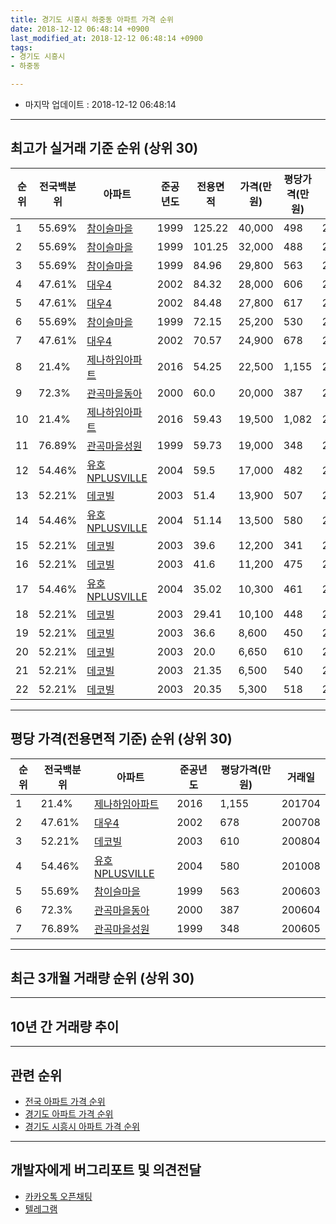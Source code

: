 ```yaml
---
title: 경기도 시흥시 하중동 아파트 가격 순위
date: 2018-12-12 06:48:14 +0900
last_modified_at: 2018-12-12 06:48:14 +0900
tags:
- 경기도 시흥시
- 하중동

---
```


* 마지막 업데이트 : 2018-12-12 06:48:14

---

## 최고가 실거래 기준 순위 (상위 30)


|순위|전국백분위|아파트|준공년도|전용면적|가격(만원)|평당가격(만원)|거래일|
|---|---|---|---|---|---|---|---|
|1|55.69%|[참이슬마을](https://search.naver.com/search.naver?query=%EA%B2%BD%EA%B8%B0%EB%8F%84+%EC%8B%9C%ED%9D%A5%EC%8B%9C+%ED%95%98%EC%A4%91%EB%8F%99+%EC%B0%B8%EC%9D%B4%EC%8A%AC%EB%A7%88%EC%9D%84)|1999|125.22|40,000|498|200606|
|2|55.69%|[참이슬마을](https://search.naver.com/search.naver?query=%EA%B2%BD%EA%B8%B0%EB%8F%84+%EC%8B%9C%ED%9D%A5%EC%8B%9C+%ED%95%98%EC%A4%91%EB%8F%99+%EC%B0%B8%EC%9D%B4%EC%8A%AC%EB%A7%88%EC%9D%84)|1999|101.25|32,000|488|200602|
|3|55.69%|[참이슬마을](https://search.naver.com/search.naver?query=%EA%B2%BD%EA%B8%B0%EB%8F%84+%EC%8B%9C%ED%9D%A5%EC%8B%9C+%ED%95%98%EC%A4%91%EB%8F%99+%EC%B0%B8%EC%9D%B4%EC%8A%AC%EB%A7%88%EC%9D%84)|1999|84.96|29,800|563|200603|
|4|47.61%|[대우4](https://search.naver.com/search.naver?query=%EA%B2%BD%EA%B8%B0%EB%8F%84+%EC%8B%9C%ED%9D%A5%EC%8B%9C+%ED%95%98%EC%A4%91%EB%8F%99+%EB%8C%80%EC%9A%B04)|2002|84.32|28,000|606|200608|
|5|47.61%|[대우4](https://search.naver.com/search.naver?query=%EA%B2%BD%EA%B8%B0%EB%8F%84+%EC%8B%9C%ED%9D%A5%EC%8B%9C+%ED%95%98%EC%A4%91%EB%8F%99+%EB%8C%80%EC%9A%B04)|2002|84.48|27,800|617|200602|
|6|55.69%|[참이슬마을](https://search.naver.com/search.naver?query=%EA%B2%BD%EA%B8%B0%EB%8F%84+%EC%8B%9C%ED%9D%A5%EC%8B%9C+%ED%95%98%EC%A4%91%EB%8F%99+%EC%B0%B8%EC%9D%B4%EC%8A%AC%EB%A7%88%EC%9D%84)|1999|72.15|25,200|530|200611|
|7|47.61%|[대우4](https://search.naver.com/search.naver?query=%EA%B2%BD%EA%B8%B0%EB%8F%84+%EC%8B%9C%ED%9D%A5%EC%8B%9C+%ED%95%98%EC%A4%91%EB%8F%99+%EB%8C%80%EC%9A%B04)|2002|70.57|24,900|678|200708|
|8|21.4%|[제나하임아파트](https://search.naver.com/search.naver?query=%EA%B2%BD%EA%B8%B0%EB%8F%84+%EC%8B%9C%ED%9D%A5%EC%8B%9C+%ED%95%98%EC%A4%91%EB%8F%99+%EC%A0%9C%EB%82%98%ED%95%98%EC%9E%84%EC%95%84%ED%8C%8C%ED%8A%B8)|2016|54.25|22,500|1,155|201704|
|9|72.3%|[관곡마을동아](https://search.naver.com/search.naver?query=%EA%B2%BD%EA%B8%B0%EB%8F%84+%EC%8B%9C%ED%9D%A5%EC%8B%9C+%ED%95%98%EC%A4%91%EB%8F%99+%EA%B4%80%EA%B3%A1%EB%A7%88%EC%9D%84%EB%8F%99%EC%95%84)|2000|60.0|20,000|387|200604|
|10|21.4%|[제나하임아파트](https://search.naver.com/search.naver?query=%EA%B2%BD%EA%B8%B0%EB%8F%84+%EC%8B%9C%ED%9D%A5%EC%8B%9C+%ED%95%98%EC%A4%91%EB%8F%99+%EC%A0%9C%EB%82%98%ED%95%98%EC%9E%84%EC%95%84%ED%8C%8C%ED%8A%B8)|2016|59.43|19,500|1,082|201806|
|11|76.89%|[관곡마을성원](https://search.naver.com/search.naver?query=%EA%B2%BD%EA%B8%B0%EB%8F%84+%EC%8B%9C%ED%9D%A5%EC%8B%9C+%ED%95%98%EC%A4%91%EB%8F%99+%EA%B4%80%EA%B3%A1%EB%A7%88%EC%9D%84%EC%84%B1%EC%9B%90)|1999|59.73|19,000|348|200605|
|12|54.46%|[유호NPLUSVILLE](https://search.naver.com/search.naver?query=%EA%B2%BD%EA%B8%B0%EB%8F%84+%EC%8B%9C%ED%9D%A5%EC%8B%9C+%ED%95%98%EC%A4%91%EB%8F%99+%EC%9C%A0%ED%98%B8NPLUSVILLE)|2004|59.5|17,000|482|200703|
|13|52.21%|[데코빌](https://search.naver.com/search.naver?query=%EA%B2%BD%EA%B8%B0%EB%8F%84+%EC%8B%9C%ED%9D%A5%EC%8B%9C+%ED%95%98%EC%A4%91%EB%8F%99+%EB%8D%B0%EC%BD%94%EB%B9%8C)|2003|51.4|13,900|507|200702|
|14|54.46%|[유호NPLUSVILLE](https://search.naver.com/search.naver?query=%EA%B2%BD%EA%B8%B0%EB%8F%84+%EC%8B%9C%ED%9D%A5%EC%8B%9C+%ED%95%98%EC%A4%91%EB%8F%99+%EC%9C%A0%ED%98%B8NPLUSVILLE)|2004|51.14|13,500|580|201008|
|15|52.21%|[데코빌](https://search.naver.com/search.naver?query=%EA%B2%BD%EA%B8%B0%EB%8F%84+%EC%8B%9C%ED%9D%A5%EC%8B%9C+%ED%95%98%EC%A4%91%EB%8F%99+%EB%8D%B0%EC%BD%94%EB%B9%8C)|2003|39.6|12,200|341|200602|
|16|52.21%|[데코빌](https://search.naver.com/search.naver?query=%EA%B2%BD%EA%B8%B0%EB%8F%84+%EC%8B%9C%ED%9D%A5%EC%8B%9C+%ED%95%98%EC%A4%91%EB%8F%99+%EB%8D%B0%EC%BD%94%EB%B9%8C)|2003|41.6|11,200|475|200611|
|17|54.46%|[유호NPLUSVILLE](https://search.naver.com/search.naver?query=%EA%B2%BD%EA%B8%B0%EB%8F%84+%EC%8B%9C%ED%9D%A5%EC%8B%9C+%ED%95%98%EC%A4%91%EB%8F%99+%EC%9C%A0%ED%98%B8NPLUSVILLE)|2004|35.02|10,300|461|200605|
|18|52.21%|[데코빌](https://search.naver.com/search.naver?query=%EA%B2%BD%EA%B8%B0%EB%8F%84+%EC%8B%9C%ED%9D%A5%EC%8B%9C+%ED%95%98%EC%A4%91%EB%8F%99+%EB%8D%B0%EC%BD%94%EB%B9%8C)|2003|29.41|10,100|448|200603|
|19|52.21%|[데코빌](https://search.naver.com/search.naver?query=%EA%B2%BD%EA%B8%B0%EB%8F%84+%EC%8B%9C%ED%9D%A5%EC%8B%9C+%ED%95%98%EC%A4%91%EB%8F%99+%EB%8D%B0%EC%BD%94%EB%B9%8C)|2003|36.6|8,600|450|200609|
|20|52.21%|[데코빌](https://search.naver.com/search.naver?query=%EA%B2%BD%EA%B8%B0%EB%8F%84+%EC%8B%9C%ED%9D%A5%EC%8B%9C+%ED%95%98%EC%A4%91%EB%8F%99+%EB%8D%B0%EC%BD%94%EB%B9%8C)|2003|20.0|6,650|610|200804|
|21|52.21%|[데코빌](https://search.naver.com/search.naver?query=%EA%B2%BD%EA%B8%B0%EB%8F%84+%EC%8B%9C%ED%9D%A5%EC%8B%9C+%ED%95%98%EC%A4%91%EB%8F%99+%EB%8D%B0%EC%BD%94%EB%B9%8C)|2003|21.35|6,500|540|200704|
|22|52.21%|[데코빌](https://search.naver.com/search.naver?query=%EA%B2%BD%EA%B8%B0%EB%8F%84+%EC%8B%9C%ED%9D%A5%EC%8B%9C+%ED%95%98%EC%A4%91%EB%8F%99+%EB%8D%B0%EC%BD%94%EB%B9%8C)|2003|20.35|5,300|518|200811|


---

## 평당 가격(전용면적 기준) 순위 (상위 30)


|순위|전국백분위|아파트|준공년도|평당가격(만원)|거래일|
|---|---|---|---|---|---|
|1|21.4%|[제나하임아파트](https://search.naver.com/search.naver?query=%EA%B2%BD%EA%B8%B0%EB%8F%84+%EC%8B%9C%ED%9D%A5%EC%8B%9C+%ED%95%98%EC%A4%91%EB%8F%99+%EC%A0%9C%EB%82%98%ED%95%98%EC%9E%84%EC%95%84%ED%8C%8C%ED%8A%B8)|2016|1,155|201704|
|2|47.61%|[대우4](https://search.naver.com/search.naver?query=%EA%B2%BD%EA%B8%B0%EB%8F%84+%EC%8B%9C%ED%9D%A5%EC%8B%9C+%ED%95%98%EC%A4%91%EB%8F%99+%EB%8C%80%EC%9A%B04)|2002|678|200708|
|3|52.21%|[데코빌](https://search.naver.com/search.naver?query=%EA%B2%BD%EA%B8%B0%EB%8F%84+%EC%8B%9C%ED%9D%A5%EC%8B%9C+%ED%95%98%EC%A4%91%EB%8F%99+%EB%8D%B0%EC%BD%94%EB%B9%8C)|2003|610|200804|
|4|54.46%|[유호NPLUSVILLE](https://search.naver.com/search.naver?query=%EA%B2%BD%EA%B8%B0%EB%8F%84+%EC%8B%9C%ED%9D%A5%EC%8B%9C+%ED%95%98%EC%A4%91%EB%8F%99+%EC%9C%A0%ED%98%B8NPLUSVILLE)|2004|580|201008|
|5|55.69%|[참이슬마을](https://search.naver.com/search.naver?query=%EA%B2%BD%EA%B8%B0%EB%8F%84+%EC%8B%9C%ED%9D%A5%EC%8B%9C+%ED%95%98%EC%A4%91%EB%8F%99+%EC%B0%B8%EC%9D%B4%EC%8A%AC%EB%A7%88%EC%9D%84)|1999|563|200603|
|6|72.3%|[관곡마을동아](https://search.naver.com/search.naver?query=%EA%B2%BD%EA%B8%B0%EB%8F%84+%EC%8B%9C%ED%9D%A5%EC%8B%9C+%ED%95%98%EC%A4%91%EB%8F%99+%EA%B4%80%EA%B3%A1%EB%A7%88%EC%9D%84%EB%8F%99%EC%95%84)|2000|387|200604|
|7|76.89%|[관곡마을성원](https://search.naver.com/search.naver?query=%EA%B2%BD%EA%B8%B0%EB%8F%84+%EC%8B%9C%ED%9D%A5%EC%8B%9C+%ED%95%98%EC%A4%91%EB%8F%99+%EA%B4%80%EA%B3%A1%EB%A7%88%EC%9D%84%EC%84%B1%EC%9B%90)|1999|348|200605|


---

## 최근 3개월 거래량 순위 (상위 30)


<div style="width:100%;">
    <canvas id="deal_count_ranking" height="250"></canvas>
</div>


<script>
new Chart(document.getElementById("deal_count_ranking"), {
    type: 'horizontalBar',
    data: {
        labels: ['참이슬마을', '관곡마을성원', '관곡마을동아', '대우4'],
        datasets: [{
            label: '실거래 수',
            data: [6, 4, 4, 3],
            borderColor: "rgba(255, 0, 128, 1)",
            backgroundColor: "rgba(255, 0, 128, 0.5)",
            fill: false,
        }]
    },
    options: {
        responsive: true,
        title: {
            display: true,
            text: '최근 3개월 거래량 순위'
        },
        tooltips: {
            mode: 'index',
            intersect: false,
            callbacks: {
                title: function(tooltipItems, data) {
                    return "실거래 수:";
                },
                label: function(tooltipItem, data) {
                    return data.labels[tooltipItem.index] + ": " + tooltipItem.xLabel;
                }
            }
        },
        hover: {
            mode: 'nearest',
            intersect: true
        },
        scales: {
            xAxes: [{
                display: true,
                scaleLabel: {
                    display: true,
                    labelString: '실거래 수'
                },
                ticks: {
                    suggestedMin: 0,
                }
            }],
            yAxes: [{
                display: true,
                ticks: {
                    autoSkip: false,
                    callback: function(value, index, values) {
                        if (value.length > 15)
                            return value.substr(0, 13) + "...";
                        else
                            return value;
                    }
                },
                scaleLabel: {
                    display: false,
                }
            }]
        }
    }
});

</script>


---

## 10년 간 거래량 추이


<div style="width:100%;">
    <canvas id="deal_progress" height="250"></canvas>
</div>

<script>
new Chart(document.getElementById("deal_progress"), {
    type: 'line',
    data: {
        labels: ['200812','200901','200902','200903','200904','200905','200906','200907','200908','200909','200910','200911','200912','201001','201002','201003','201004','201005','201006','201007','201008','201009','201010','201011','201012','201101','201102','201103','201104','201105','201106','201107','201108','201109','201110','201111','201112','201201','201202','201203','201204','201205','201206','201207','201208','201209','201210','201211','201212','201301','201302','201303','201304','201305','201306','201307','201308','201309','201310','201311','201312','201401','201402','201403','201404','201405','201406','201407','201408','201409','201410','201411','201412','201501','201502','201503','201504','201505','201506','201507','201508','201509','201510','201511','201512','201601','201602','201603','201604','201605','201606','201607','201608','201609','201610','201611','201612','201701','201702','201703','201704','201705','201706','201707','201708','201709','201710','201711','201712','201801','201802','201803','201804','201805','201806','201807','201808','201809','201810','201811','201812'],
        datasets: [{
            label: '실거래 수',
            pointRadius: 1,
            data: [1, 4, 4, 8, 13, 33, 20, 9, 17, 19, 9, 11, 8, 7, 8, 6, 5, 5, 3, 8, 11, 15, 14, 12, 6, 17, 13, 17, 13, 15, 6, 17, 27, 9, 20, 8, 9, 12, 15, 10, 10, 9, 9, 4, 6, 9, 9, 11, 5, 5, 18, 17, 14, 11, 19, 13, 15, 21, 14, 13, 11, 12, 26, 20, 11, 15, 17, 15, 18, 15, 22, 16, 10, 26, 16, 26, 26, 19, 25, 17, 15, 21, 15, 10, 9, 10, 12, 13, 18, 15, 18, 11, 11, 20, 16, 4, 9, 8, 8, 8, 10, 8, 15, 16, 13, 11, 12, 17, 4, 17, 8, 11, 9, 12, 3, 5, 3, 13, 11, 6, 0],
            borderColor: "rgba(255, 201, 14, 1)",
            backgroundColor: "rgba(255, 201, 14, 0.5)",
            fill: true,
        }]
    },
    options: {
        responsive: true,
        title: {
            display: true,
            text: '10년간 거래량 추이'
        },
        tooltips: {
            mode: 'index',
            intersect: false,
        },
        hover: {
            mode: 'nearest',
            intersect: true
        },
        scales: {
            xAxes: [{
                display: true,
                scaleLabel: {
                    display: true,
                    labelString: '년/월'
                }
            }],
            yAxes: [{
                display: true,
                ticks: {
                    suggestedMin: 0,
                },
                scaleLabel: {
                    display: true,
                    labelString: '실거래 수'
                }
            }]
        }
    }
});

</script>


---

## 관련 순위

- [전국 아파트 가격 순위](https://inasie.github.io/apt-ranking/전국)
- [경기도 아파트 가격 순위](https://inasie.github.io/apt-ranking/경기도)
- [경기도 시흥시 아파트 가격 순위](https://inasie.github.io/apt-ranking/경기도-시흥시)


---

## 개발자에게 버그리포트 및 의견전달

- [카카오톡 오픈채팅](https://open.kakao.com/o/gLJUAP4)
- [텔레그램](https://t.me/inasie)

